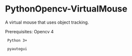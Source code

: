 # PythonOpencv-VirtualMouse
A virtual mouse that uses object tracking.


Prerequisites:
     Opencv 4
     
     Python 3+
     
     pyautogui
